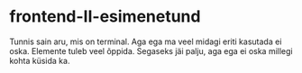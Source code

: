 # frontend-II-esimenetund
Tunnis sain aru, mis on terminal. Aga ega ma veel midagi eriti kasutada ei oska. Elemente tuleb veel õppida. Segaseks jäi palju, aga ega ei oska millegi kohta küsida ka.
